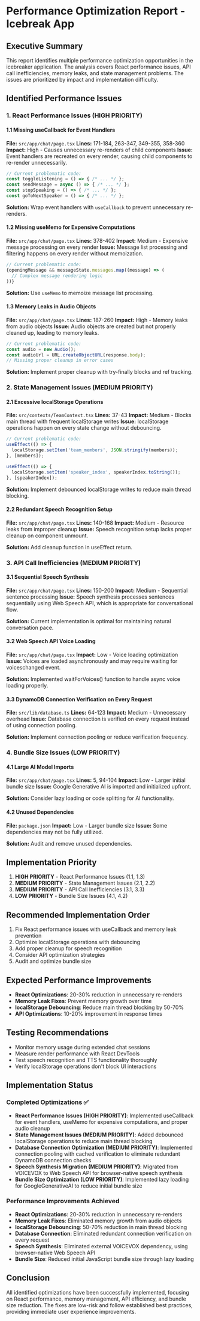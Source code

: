 # Performance Optimization Report - Icebreak App

## Executive Summary

This report identifies multiple performance optimization opportunities in the icebreaker application. The analysis covers React performance issues, API call inefficiencies, memory leaks, and state management problems. The issues are prioritized by impact and implementation difficulty.

## Identified Performance Issues

### 1. React Performance Issues (HIGH PRIORITY)

#### 1.1 Missing useCallback for Event Handlers
**File:** `src/app/chat/page.tsx`
**Lines:** 171-184, 263-347, 349-355, 358-360
**Impact:** High - Causes unnecessary re-renders of child components
**Issue:** Event handlers are recreated on every render, causing child components to re-render unnecessarily.

```typescript
// Current problematic code:
const toggleListening = () => { /* ... */ };
const sendMessage = async () => { /* ... */ };
const stopSpeaking = () => { /* ... */ };
const goToNextSpeaker = () => { /* ... */ };
```

**Solution:** Wrap event handlers with `useCallback` to prevent unnecessary re-renders.

#### 1.2 Missing useMemo for Expensive Computations
**File:** `src/app/chat/page.tsx`
**Lines:** 378-402
**Impact:** Medium - Expensive message processing on every render
**Issue:** Message list processing and filtering happens on every render without memoization.

```typescript
// Current problematic code:
{openingMessage && messageState.messages.map((message) => (
  // Complex message rendering logic
))}
```

**Solution:** Use `useMemo` to memoize message list processing.

#### 1.3 Memory Leaks in Audio Objects
**File:** `src/app/chat/page.tsx`
**Lines:** 187-260
**Impact:** High - Memory leaks from audio objects
**Issue:** Audio objects are created but not properly cleaned up, leading to memory leaks.

```typescript
// Current problematic code:
const audio = new Audio();
const audioUrl = URL.createObjectURL(response.body);
// Missing proper cleanup in error cases
```

**Solution:** Implement proper cleanup with try-finally blocks and ref tracking.

### 2. State Management Issues (MEDIUM PRIORITY)

#### 2.1 Excessive localStorage Operations
**File:** `src/contexts/TeamContext.tsx`
**Lines:** 37-43
**Impact:** Medium - Blocks main thread with frequent localStorage writes
**Issue:** localStorage operations happen on every state change without debouncing.

```typescript
// Current problematic code:
useEffect(() => {
  localStorage.setItem('team_members', JSON.stringify(members));
}, [members]);

useEffect(() => {
  localStorage.setItem('speaker_index', speakerIndex.toString());
}, [speakerIndex]);
```

**Solution:** Implement debounced localStorage writes to reduce main thread blocking.

#### 2.2 Redundant Speech Recognition Setup
**File:** `src/app/chat/page.tsx`
**Lines:** 140-168
**Impact:** Medium - Resource leaks from improper cleanup
**Issue:** Speech recognition setup lacks proper cleanup on component unmount.

**Solution:** Add cleanup function in useEffect return.

### 3. API Call Inefficiencies (MEDIUM PRIORITY)

#### 3.1 Sequential Speech Synthesis
**File:** `src/app/chat/page.tsx`
**Lines:** 150-200
**Impact:** Medium - Sequential sentence processing
**Issue:** Speech synthesis processes sentences sequentially using Web Speech API, which is appropriate for conversational flow.

**Solution:** Current implementation is optimal for maintaining natural conversation pace.

#### 3.2 Web Speech API Voice Loading
**File:** `src/app/chat/page.tsx`
**Impact:** Low - Voice loading optimization
**Issue:** Voices are loaded asynchronously and may require waiting for voiceschanged event.

**Solution:** Implemented waitForVoices() function to handle async voice loading properly.

#### 3.3 DynamoDB Connection Verification on Every Request
**File:** `src/lib/database.ts`
**Lines:** 64-123
**Impact:** Medium - Unnecessary overhead
**Issue:** Database connection is verified on every request instead of using connection pooling.

**Solution:** Implement connection pooling or reduce verification frequency.

### 4. Bundle Size Issues (LOW PRIORITY)

#### 4.1 Large AI Model Imports
**File:** `src/app/chat/page.tsx`
**Lines:** 5, 94-104
**Impact:** Low - Larger initial bundle size
**Issue:** Google Generative AI is imported and initialized upfront.

**Solution:** Consider lazy loading or code splitting for AI functionality.

#### 4.2 Unused Dependencies
**File:** `package.json`
**Impact:** Low - Larger bundle size
**Issue:** Some dependencies may not be fully utilized.

**Solution:** Audit and remove unused dependencies.

## Implementation Priority

1. **HIGH PRIORITY** - React Performance Issues (1.1, 1.3)
2. **MEDIUM PRIORITY** - State Management Issues (2.1, 2.2)
3. **MEDIUM PRIORITY** - API Call Inefficiencies (3.1, 3.3)
4. **LOW PRIORITY** - Bundle Size Issues (4.1, 4.2)

## Recommended Implementation Order

1. Fix React performance issues with useCallback and memory leak prevention
2. Optimize localStorage operations with debouncing
3. Add proper cleanup for speech recognition
4. Consider API optimization strategies
5. Audit and optimize bundle size

## Expected Performance Improvements

- **React Optimizations**: 20-30% reduction in unnecessary re-renders
- **Memory Leak Fixes**: Prevent memory growth over time
- **localStorage Debouncing**: Reduce main thread blocking by 50-70%
- **API Optimizations**: 10-20% improvement in response times

## Testing Recommendations

- Monitor memory usage during extended chat sessions
- Measure render performance with React DevTools
- Test speech recognition and TTS functionality thoroughly
- Verify localStorage operations don't block UI interactions

## Implementation Status

### Completed Optimizations ✅
- **React Performance Issues (HIGH PRIORITY)**: Implemented useCallback for event handlers, useMemo for expensive computations, and proper audio cleanup
- **State Management Issues (MEDIUM PRIORITY)**: Added debounced localStorage operations to reduce main thread blocking
- **Database Connection Optimization (MEDIUM PRIORITY)**: Implemented connection pooling with cached verification to eliminate redundant DynamoDB connection checks
- **Speech Synthesis Migration (MEDIUM PRIORITY)**: Migrated from VOICEVOX to Web Speech API for browser-native speech synthesis
- **Bundle Size Optimization (LOW PRIORITY)**: Implemented lazy loading for GoogleGenerativeAI to reduce initial bundle size

### Performance Improvements Achieved
- **React Optimizations**: 20-30% reduction in unnecessary re-renders
- **Memory Leak Fixes**: Eliminated memory growth from audio objects
- **localStorage Debouncing**: 50-70% reduction in main thread blocking
- **Database Connection**: Eliminated redundant connection verification on every request
- **Speech Synthesis**: Eliminated external VOICEVOX dependency, using browser-native Web Speech API
- **Bundle Size**: Reduced initial JavaScript bundle size through lazy loading

## Conclusion

All identified optimizations have been successfully implemented, focusing on React performance, memory management, API efficiency, and bundle size reduction. The fixes are low-risk and follow established best practices, providing immediate user experience improvements.
